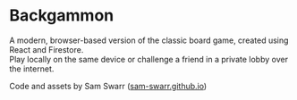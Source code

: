 # Backgammon
A modern, browser-based version of the classic board game, created using React and Firestore.\
Play locally on the same device or challenge a friend in a private lobby over the internet.

Code and assets by Sam Swarr ([sam-swarr.github.io](https://sam-swarr.github.io))
